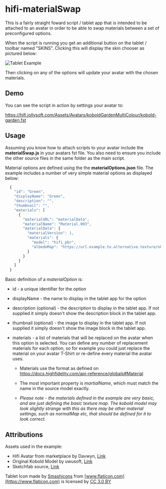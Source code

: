 # hifi-materialSwap


  This is a fairly straight foward script / tablet app that is intended to be attached to an avatar in order to be able to swap materials between a set of preconfigured options.

When the script is running you get an additional button on the tablet / toolbar named "SKINS". Clicking this will display the skin chooser as pictured below:

![Tablet Example](http://hifi.jollysoft.com/Assets/Avatars/koboldGardenMultiColour/Screenshots/TabletExample.jpg)

Then clicking on any of the options will update your avatar with the chosen materials.

## Demo

You can see the script in action by settings your avatar to:

https://hifi.jollysoft.com/Assets/Avatars/koboldGardenMultiColour/kobold-garden.fst

## Usage

Assuming you know how to attach scripts to your avatar include the **materialSwap.js** in your avatars fst file. You also need to ensure you include the other source files in the same folder as the main script.

Material options are defined using the the **materialOptions.json** file. The example includes a number of very simple material options as displayed below:

```javascript
  {
    "id": "Green",
    "displayName": "Green",
    "description": "",
    "thumbnail": "",
    "materials": [
      {
        "materialURL": "materialData",
        "materialName": "Material.003",
        "materialData": {
          "materialVersion": 1,
          "materials": {
            "model": "hifi_pbr",
            "albedoMap": "https://url.example.to.alternative.texture/nk4.png",
          }
        }
      }
    ]
  }
```

Basic definition of a *materialOption* is:

* id - a unique identifier for the option

* displayName - the name to display in the tablet app for the option

* description (optional) - the description to display in the tablet app. If not supplied it simply doesn't show the description block in the tablet app.

* thumbnail (optional) - the image to display in the tablet app. If not supplied it simply doesn't show the image block in the tablet app.

* materials - a list of materials that will be replaced on the avatar when this option is selected. You can define any number of replacement materials for each option, so for example you could just replace the material on your avatar T-Shirt or re-define every material the avatar uses.
  * Materials use the format as defined on https://docs.highfidelity.com/api-reference/globals#Material

  * The most important property is *martialName*, which must match the name in the source model exactly.

  * *Please note - the materials defined in the example are very basic, and are just defining the basic texture map. The kobold model may look slightly strange with this as there may be other material settings, such as normalMap etc, that should be defined for it to look correct.* 


## Attributions
Assets used in the example:

* Hifi Avatar from marketplace by Davwyn, [Link](https://highfidelity.com/marketplace/items/b641bdd6-5328-4b94-82eb-ab8b63d19ca0)
* Original Kobold Model by uwusoft, [Link](https://uwusoft.itch.io/kobold-model)
* Sketchfab source, [Link](https://sketchfab.com/models/dfc842cf4c2041e4bd56a0c79e2fc162)

Tablet Icon made by [Smashicons](https://www.flaticon.com/authors/smashicons) from [www.flaticon.com](https://www.flaticon.com) is licensed by [CC 3.0 BY](http://creativecommons.org/licenses/by/3.0/)
